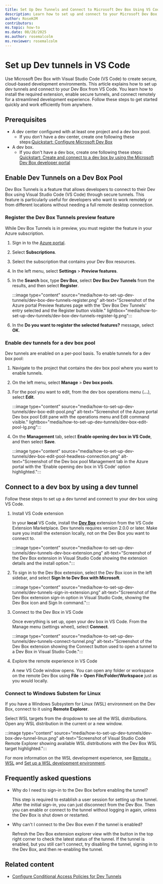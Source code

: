 ```yaml
---
title: Set Up Dev Tunnels and Connect to Microsoft Dev Box Using VS Code
description: Learn how to set up and connect to your Microsoft Dev Box using the Open in VS Code feature. Follow step-by-step instructions to enable tunnels for a pool, install the Dev Box extension, and connect remotely for development.
author: RoseHJM
contributors:
ms.topic: how-to
ms.date: 08/28/2025
ms.author: rosemalcolm
ms.reviewer: rosemalcolm
---
```


# Set up Dev tunnels in VS Code

Use Microsoft Dev Box with Visual Studio Code (VS Code) to create secure, cloud-based development environments. This article explains how to set up dev tunnels and connect to your Dev Box from VS Code. You learn how to install the required extension, enable secure tunnels, and connect remotely for a streamlined development experience. Follow these steps to get started quickly and work efficiently from anywhere.

## Prerequisites

- A dev center configured with at least one project and a dev box pool.
    - If you don't have a dev center, create one following these steps:[Quickstart: Configure Microsoft Dev Box](quickstart-configure-dev-box-service.md)
- A dev box.
    - If you don't have a dev box, create one following these steps: [Quickstart: Create and connect to a dev box by using the Microsoft Dev Box developer portal](quickstart-create-dev-box.md)

## Enable Dev Tunnels on a Dev Box Pool

Dev Box Tunnels is a feature that allows developers to connect to their Dev Box using Visual Studio Code (VS Code) through secure tunnels. This feature is particularly useful for developers who want to work remotely or from different locations without needing a full remote desktop connection.

### Register the Dev Box Tunnels preview feature

While Dev Box Tunnels is in preview, you must register the feature in your Azure subscription.

1. Sign in to the [Azure portal](https://portal.azure.com).

1. Select **Subscriptions**.

1. Select the subscription that contains your Dev Box resources.

1. In the left menu, select **Settings** > **Preview features**.

1. In the **Search** box, type **Dev Box**, select **Dev Box Dev Tunnels** from the results, and then select **Register**.

   :::image type="content" source="media/how-to-set-up-dev-tunnels/dev-box-dev-tunnels-register.png" alt-text="Screenshot of the Azure portal Preview features page with the 'Dev Box Dev Tunnels' entry selected and the Register button visible." lightbox="media/how-to-set-up-dev-tunnels/dev-box-dev-tunnels-register-lg.png":::

1. In the **Do you want to register the selected features?** message, select **OK**.

### Enable dev tunnels for a dev box pool

Dev tunnels are enabled on a per-pool basis. To enable tunnels for a dev box pool:

1. Navigate to the project that contains the dev box pool where you want to enable tunnels.

1. On the left menu, select **Manage** > **Dev box pools**.
 
1. For the pool you want to edit, from the dev box operations menu (**...**), select **Edit**.

   :::image type="content" source="media/how-to-set-up-dev-tunnels/dev-box-edit-pool.png" alt-text="Screenshot of the Azure portal Dev box pool Edit pane with the operations menu and Edit command visible." lightbox="media/how-to-set-up-dev-tunnels/dev-box-edit-pool-lg.png":::

1. On the **Management** tab, select **Enable opening dev box in VS Code**, and then select **Save**.

   :::image type="content" source="media/how-to-set-up-dev-tunnels/dev-box-edit-pool-headless-connection.png" alt-text="Screenshot of the Dev box pool Management tab in the Azure portal with the 'Enable opening dev box in VS Code' option highlighted.":::

## Connect to a dev box by using a dev tunnel

Follow these steps to set up a dev tunnel and connect to your dev box using VS Code.

1. Install VS Code extension

   In your **local** VS Code, install the [**Dev Box**](https://marketplace.visualstudio.com/items?itemName=DevCenter.ms-devbox) extension from the VS Code Extension Marketplace. Dev tunnels requires version 2.0.0 or later. Make sure you install the extension locally, not on the Dev Box you want to connect to.

   :::image type="content" source="media/how-to-set-up-dev-tunnels/dev-tunnels-dev-box-extension.png" alt-text="Screenshot of the Dev Box extension in Visual Studio Code showing the extension details and the install option.":::

1. To sign in to the Dev Box extension, select the Dev Box icon in the left sidebar, and select **Sign In to Dev Box with Microsoft**.

   :::image type="content" source="media/how-to-set-up-dev-tunnels/dev-tunnels-sign-in-extension.png" alt-text="Screenshot of the Dev Box extension sign-in option in Visual Studio Code, showing the Dev Box icon and Sign In command.":::

1. Connect to the Dev Box in VS Code

   Once everything is set up, open your dev box in VS Code. From the Manage menu (settings wheel), select **Connect**.

   :::image type="content" source="media/how-to-set-up-dev-tunnels/dev-tunnels-connect-tunnel.png" alt-text="Screenshot of the Dev Box extension showing the Connect button used to open a tunnel to a Dev Box in Visual Studio Code.":::

1. Explore the remote experience in VS Code

   A new VS Code window opens. You can open any folder or workspace on the remote Dev Box using **File** > **Open File/Folder/Workspace** just as you would locally.

### Connect to Windows Substem for Linux

If you have a Windows Subsystem for Linux (WSL) environment on the Dev Box, connect to it using **Remote Explorer**.
   
Select WSL targets from the dropdown to see all the WSL distributions. Open any WSL distribution in the current or a new window.

:::image type="content" source="media/how-to-set-up-dev-tunnels/dev-box-dev-tunnel-linux.png" alt-text="Screenshot of Visual Studio Code Remote Explorer showing available WSL distributions with the Dev Box WSL target highlighted.":::


For more information on the WSL development experience, see [Remote - WSL](https://code.visualstudio.com/docs/remote/wsl) and [Set up a WSL development environment](/windows/wsl/setup/environment).

## Frequently asked questions

- Why do I need to sign-in to the Dev Box before enabling the tunnel?

    This step is required to establish a user session for setting up the tunnel. After the initial sign-in, you can just disconnect from the Dev Box. Then you can enable or connect to the tunnel without logging in again, unless the Dev Box is shut down or restarted.

- Why can't I connect to the Dev Box even if the tunnel is enabled?

    Refresh the Dev Box extension explorer view with the button in the top right corner to check the latest status of the tunnel. If the tunnel is enabled, but you still can't connect, try disabling the tunnel, signing in to the Dev Box, and then re-enabling the tunnel.

## Related content

- [Configure Conditional Access Policies for Dev Tunnels](how-to-conditional-access-dev-tunnels-service.md)

